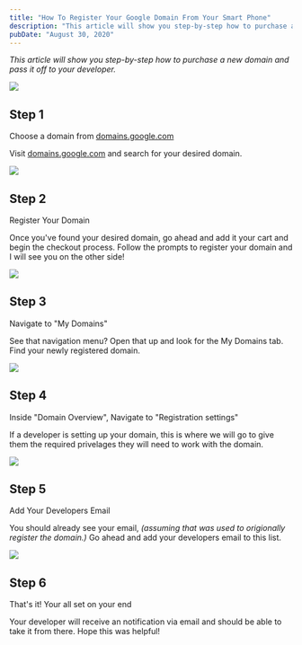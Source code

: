 ```yaml
---
title: "How To Register Your Google Domain From Your Smart Phone"
description: "This article will show you step-by-step how to purchase a new domain and pass it off to your developer."
pubDate: "August 30, 2020"
---
```


_This article will show you step-by-step how to purchase a new domain and pass it off to your developer._

![](https://imgur.com/7cI0R9L.png)

## Step 1

Choose a domain from [domains.google.com](www.domains.google.com)

Visit [domains.google.com](www.domains.google.com) and search for your desired domain.

![](/https://i.imgur.com/18Uu8F3.png)

## Step 2

Register Your Domain

Once you've found your desired domain, go ahead and add it your cart and begin the checkout process. Follow the prompts to register your domain and I will see you on the other side!

![](https://imgur.com/WsiCkuk.png)

## Step 3

Navigate to "My Domains"

See that navigation menu? Open that up and look for the My Domains tab. Find your newly registered domain.

![](https://imgur.com/JIOaBn7.png)

## Step 4

Inside "Domain Overview", Navigate to "Registration settings"

If a developer is setting up your domain, this is where we will go to give them the required privelages they will need to work with the domain.

![](/https://imgur.com/rYMHxpY.png)

## Step 5

Add Your Developers Email

You should already see your email, _(assuming that was used to origionally register the domain.)_
Go ahead and add your developers email to this list.

![](https://imgur.com/o9OlVqF.png)

## Step 6

That's it! Your all set on your end

Your developer will receive an notification via email and should be able to take it from there. Hope this was helpful!
